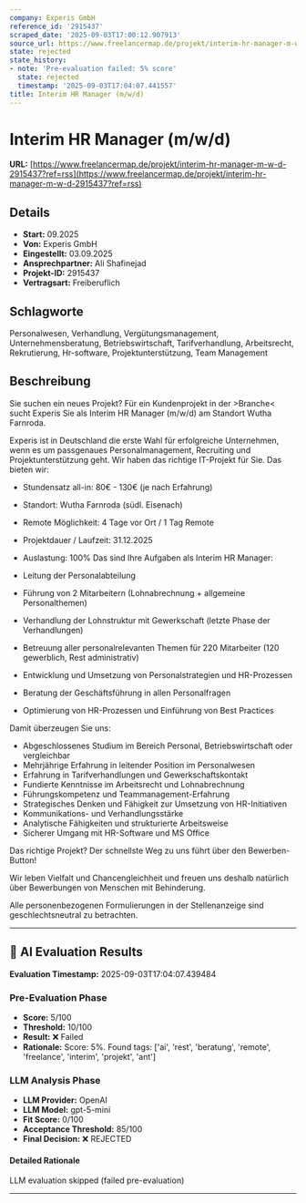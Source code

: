 ```yaml
---
company: Experis GmbH
reference_id: '2915437'
scraped_date: '2025-09-03T17:00:12.907913'
source_url: https://www.freelancermap.de/projekt/interim-hr-manager-m-w-d-2915437?ref=rss
state: rejected
state_history:
- note: 'Pre-evaluation failed: 5% score'
  state: rejected
  timestamp: '2025-09-03T17:04:07.441557'
title: Interim HR Manager (m/w/d)
---
```



# Interim HR Manager (m/w/d)
**URL:** [https://www.freelancermap.de/projekt/interim-hr-manager-m-w-d-2915437?ref=rss](https://www.freelancermap.de/projekt/interim-hr-manager-m-w-d-2915437?ref=rss)
## Details
- **Start:** 09.2025
- **Von:** Experis GmbH
- **Eingestellt:** 03.09.2025
- **Ansprechpartner:** Ali Shafinejad
- **Projekt-ID:** 2915437
- **Vertragsart:** Freiberuflich

## Schlagworte
Personalwesen, Verhandlung, Vergütungsmanagement, Unternehmensberatung, Betriebswirtschaft, Tarifverhandlung, Arbeitsrecht, Rekrutierung, Hr-software, Projektunterstützung, Team Management

## Beschreibung
Sie suchen ein neues Projekt?
Für ein Kundenprojekt in der >Branche< sucht Experis Sie als Interim HR Manager (m/w/d) am Standort Wutha Farnroda.

Experis ist in Deutschland die erste Wahl für erfolgreiche Unternehmen, wenn es um passgenaues Personalmanagement, Recruiting und Projektunterstützung geht. Wir haben das richtige IT-Projekt für Sie.
Das bieten wir:

- Stundensatz all-in: 80€ - 130€ (je nach Erfahrung)
- Standort: Wutha Farnroda (südl. Eisenach)
- Remote Möglichkeit: 4 Tage vor Ort / 1 Tag Remote
- Projektdauer / Laufzeit: 31.12.2025
- Auslastung: 100%
Das sind Ihre Aufgaben als Interim HR Manager:

- Leitung der Personalabteilung
- Führung von 2 Mitarbeitern (Lohnabrechnung + allgemeine Personalthemen)
- Verhandlung der Lohnstruktur mit Gewerkschaft (letzte Phase der Verhandlungen)
- Betreuung aller personalrelevanten Themen für 220 Mitarbeiter (120 gewerblich, Rest administrativ)
- Entwicklung und Umsetzung von Personalstrategien und HR-Prozessen
- Beratung der Geschäftsführung in allen Personalfragen
- Optimierung von HR-Prozessen und Einführung von Best Practices

Damit überzeugen Sie uns:

- Abgeschlossenes Studium im Bereich Personal, Betriebswirtschaft oder vergleichbar
- Mehrjährige Erfahrung in leitender Position im Personalwesen
- Erfahrung in Tarifverhandlungen und Gewerkschaftskontakt
- Fundierte Kenntnisse im Arbeitsrecht und Lohnabrechnung
- Führungskompetenz und Teammanagement-Erfahrung
- Strategisches Denken und Fähigkeit zur Umsetzung von HR-Initiativen
- Kommunikations- und Verhandlungsstärke
- Analytische Fähigkeiten und strukturierte Arbeitsweise
- Sicherer Umgang mit HR-Software und MS Office

Das richtige Projekt?
Der schnellste Weg zu uns führt über den Bewerben-Button!

Wir leben Vielfalt und Chancengleichheit und freuen uns deshalb natürlich über Bewerbungen von Menschen mit Behinderung.

Alle personenbezogenen Formulierungen in der Stellenanzeige sind geschlechtsneutral zu betrachten.

---

## 🤖 AI Evaluation Results

**Evaluation Timestamp:** 2025-09-03T17:04:07.439484

### Pre-Evaluation Phase
- **Score:** 5/100
- **Threshold:** 10/100
- **Result:** ❌ Failed
- **Rationale:** Score: 5%. Found tags: ['ai', 'rest', 'beratung', 'remote', 'freelance', 'interim', 'projekt', 'ant']

### LLM Analysis Phase
- **LLM Provider:** OpenAI
- **LLM Model:** gpt-5-mini
- **Fit Score:** 0/100
- **Acceptance Threshold:** 85/100
- **Final Decision:** ❌ REJECTED

#### Detailed Rationale
LLM evaluation skipped (failed pre-evaluation)

---
